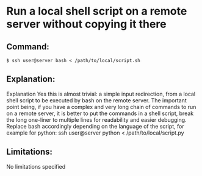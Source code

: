 # Run a local shell script on a remote server without copying it there

## Command:
```
$ ssh user@server bash < /path/to/local/script.sh
```

## Explanation:
Explanation
Yes this is almost trivial: a simple input redirection, from a local shell script to be executed by bash on the remote server.
The important point being, if you have a complex and very long chain of commands to run on a remote server, it is better to put the commands in a shell script, break the long one-liner to multiple lines for readability and easier debugging.
Replace bash accordingly depending on the language of the script, for example for python:
ssh user@server python < /path/to/local/script.py

## Limitations:
No limitations specified

